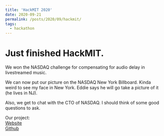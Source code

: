 ```yaml
---
title: 'HackMIT 2020'
date: 2020-09-21
permalink: /posts/2020/09/hackmit/
tags:
  - hackathon
---
```


Just finished HackMIT. 
======

We won the NASDAQ challenge for compensating for audio delay in livestreamed music. 

We can now put our picture on the NASDAQ New York Billboard. Kinda weird to see my face in New York. Eddie says he will go take a picture of it (he lives in NJ).

Also, we get to chat with the CTO of NASDAQ. I should think of some good questions to ask.

Our project:  
[Website](http://rhythmic.live)  
[Github](https://github.com/rhythmic-live)